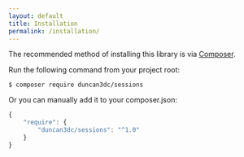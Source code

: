 ```yaml
---
layout: default
title: Installation
permalink: /installation/
---
```


The recommended method of installing this library is via [Composer](https://getcomposer.org/).

Run the following command from your project root:

~~~
$ composer require duncan3dc/sessions
~~~


Or you can manually add it to your composer.json:

~~~javascript
{
    "require": {
        "duncan3dc/sessions": "^1.0"
    }
}
~~~
